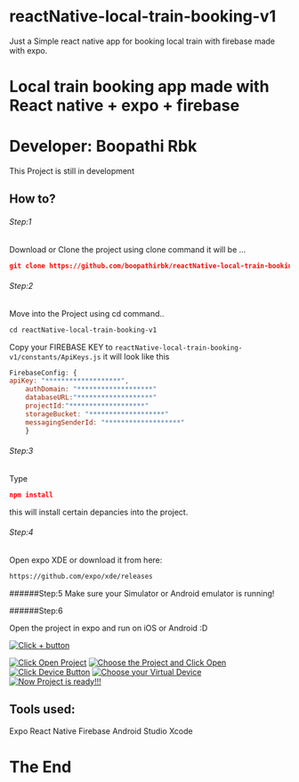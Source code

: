# reactNative-local-train-booking-v1
Just a Simple react native app for booking local train with firebase made with expo.
# Local train booking app made with React native + expo + firebase

 # Developer: Boopathi Rbk
 
This  Project is still in development

## How to?
###### Step:1
Download or Clone the project using clone command it will be ...
````json
git clone https://github.com/boopathirbk/reactNative-local-train-booking-v1.git
````
###### Step:2
Move into the Project using cd command..
```xml
cd reactNative-local-train-booking-v1
```
Copy your FIREBASE KEY to `reactNative-local-train-booking-v1/constants/ApiKeys.js` it will look like this 
```javascript
FirebaseConfig: {
apiKey: "*******************",
    authDomain: "*******************"
    databaseURL:"*******************"
    projectId:"*******************"
    storageBucket: "*******************"
    messagingSenderId: "*******************"
	}
```

###### Step:3
Type
```json
npm install
``` 
this will install certain depancies into the project.

###### Step:4
Open expo XDE or download it from here:
```html
https://github.com/expo/xde/releases
```
######Step:5
Make sure your Simulator or Android emulator is running!

######Step:6

Open the project in expo and run on iOS or Android :D

[![Click + button](https://imgur.com/DPQAfeI "Click + button")](https://imgur.com/DPQAfeI "Click + button")

[![Click Open Project](https://imgur.com/wYfp7pM "Click Open Project")](https://imgur.com/wYfp7pM "Click Open Project")
[![Choose the Project and Click Open](https://imgur.com/WPPeTJg "Choose the Project and Click Open")](https://imgur.com/WPPeTJg "Choose the Project and Click Open")
[![Click Device Button](https://imgur.com/UvPUdVr "Click Device Button")](https://imgur.com/UvPUdVr "Click Device Button")
[![Choose your Virtual Device](https://imgur.com/x8Gs0XK "Choose your Virtual Device")](https://imgur.com/x8Gs0XK "Choose your Virtual Device")
[![Now Project is ready!!!](https://imgur.com/cNI8i64 "Now Project is ready!!!")](https://imgur.com/cNI8i64 "Now Project is ready!!!")

## Tools used:
Expo
React Native
Firebase
Android Studio
Xcode

# The End
